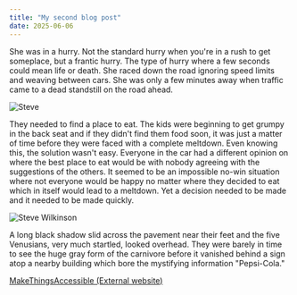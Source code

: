 ```yaml
---
title: "My second blog post"
date: 2025-06-06
---
```

She was in a hurry. Not the standard hurry when you're in a rush to get someplace, but a frantic hurry. The type of hurry where a few seconds could mean life or death. She raced down the road ignoring speed limits and weaving between cars. She was only a few minutes away when traffic came to a dead standstill on the road ahead.

![Steve](https://kneeboarder24.github.io/skills-github-pages/images/sw-profile.png)

They needed to find a place to eat. The kids were beginning to get grumpy in the back seat and if they didn't find them food soon, it was just a matter of time before they were faced with a complete meltdown. Even knowing this, the solution wasn't easy. Everyone in the car had a different opinion on where the best place to eat would be with nobody agreeing with the suggestions of the others. It seemed to be an impossible no-win situation where not everyone would be happy no matter where they decided to eat which in itself would lead to a meltdown. Yet a decision needed to be made and it needed to be made quickly.

![Steve Wilkinson](https://kneeboarder24.github.io/skills-github-pages/images/scw.png)

A long black shadow slid across the pavement near their feet and the five Venusians, very much startled, looked overhead. They were barely in time to see the huge gray form of the carnivore before it vanished behind a sign atop a nearby building which bore the mystifying information "Pepsi-Cola."

[MakeThingsAccessible (External website)](https://www.makethingsaccessible.com/)
